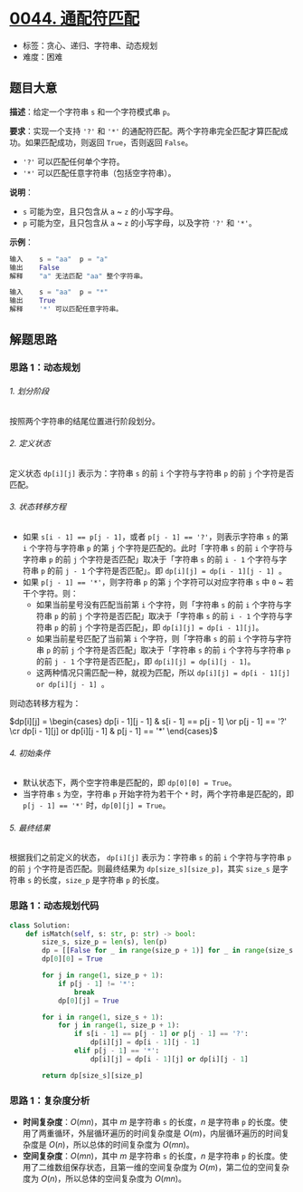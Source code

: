# [0044. 通配符匹配](https://leetcode.cn/problems/wildcard-matching/)

- 标签：贪心、递归、字符串、动态规划
- 难度：困难

## 题目大意

**描述**：给定一个字符串 `s` 和一个字符模式串 `p`。

**要求**：实现一个支持 `'?'` 和 `'*'` 的通配符匹配。两个字符串完全匹配才算匹配成功。如果匹配成功，则返回 `True`，否则返回 `False`。

- `'?'` 可以匹配任何单个字符。
- `'*'` 可以匹配任意字符串（包括空字符串）。

**说明**：

- `s` 可能为空，且只包含从 `a` ~ `z` 的小写字母。
- `p` 可能为空，且只包含从 `a` ~ `z` 的小写字母，以及字符 `'?'` 和 `'*'`。

**示例**：

```Python
输入    s = "aa"  p = "a"
输出    False
解释    "a" 无法匹配 "aa" 整个字符串。

输入    s = "aa"  p = "*"
输出    True
解释    '*' 可以匹配任意字符串。
```

## 解题思路

### 思路 1：动态规划

###### 1. 划分阶段

按照两个字符串的结尾位置进行阶段划分。

###### 2. 定义状态

定义状态 `dp[i][j]` 表示为：字符串 `s` 的前 `i` 个字符与字符串 `p` 的前 `j` 个字符是否匹配。

###### 3. 状态转移方程

- 如果 `s[i - 1] == p[j - 1]`，或者 `p[j - 1] == '?'`，则表示字符串 `s` 的第 `i` 个字符与字符串 `p` 的第 `j` 个字符是匹配的。此时「字符串 `s` 的前 `i` 个字符与字符串 `p` 的前 `j` 个字符是否匹配」取决于「字符串 `s` 的前 `i - 1` 个字符与字符串 `p` 的前 `j - 1` 个字符是否匹配」。即 `dp[i][j] = dp[i - 1][j - 1] `。
- 如果 `p[j - 1] == '*'`，则字符串 `p` 的第 `j` 个字符可以对应字符串 `s` 中 `0` ~ 若干个字符。则：
  - 如果当前星号没有匹配当前第 `i` 个字符，则「字符串 `s` 的前 `i` 个字符与字符串 `p` 的前 `j` 个字符是否匹配」取决于「字符串 `s` 的前 `i - 1` 个字符与字符串 `p` 的前 `j` 个字符是否匹配」，即 `dp[i][j] = dp[i - 1][j]`。
  - 如果当前星号匹配了当前第 `i` 个字符，则「字符串 `s` 的前 `i` 个字符与字符串 `p` 的前 `j` 个字符是否匹配」取决于「字符串 `s` 的前 `i` 个字符与字符串 `p` 的前 `j - 1` 个字符是否匹配」，即 `dp[i][j] = dp[i][j - 1]`。
  - 这两种情况只需匹配一种，就视为匹配，所以 `dp[i][j] = dp[i - 1][j] or dp[i][j - 1] `。

则动态转移方程为：

$dp[i][j] = \begin{cases} dp[i - 1][j - 1] & s[i - 1] == p[j - 1] \or p[j - 1] == '?' \cr dp[i - 1][j] or dp[i][j - 1] & p[j - 1] == '*' \end{cases}$

###### 4. 初始条件

- 默认状态下，两个空字符串是匹配的，即 `dp[0][0] = True`。
- 当字符串 `s` 为空，字符串 `p` 开始字符为若干个 `*` 时，两个字符串是匹配的，即 `p[j - 1] == '*'` 时，`dp[0][j] = True`。

###### 5. 最终结果

根据我们之前定义的状态， `dp[i][j]` 表示为：字符串 `s` 的前 `i` 个字符与字符串 `p` 的前 `j` 个字符是否匹配。则最终结果为 `dp[size_s][size_p]`，其实 `size_s` 是字符串 `s` 的长度，`size_p` 是字符串 `p` 的长度。

### 思路 1：动态规划代码

```Python
class Solution:
    def isMatch(self, s: str, p: str) -> bool:
        size_s, size_p = len(s), len(p)
        dp = [[False for _ in range(size_p + 1)] for _ in range(size_s + 1)]
        dp[0][0] = True

        for j in range(1, size_p + 1):
            if p[j - 1] != '*':
                break
            dp[0][j] = True

        for i in range(1, size_s + 1):
            for j in range(1, size_p + 1):
                if s[i - 1] == p[j - 1] or p[j - 1] == '?':
                    dp[i][j] = dp[i - 1][j - 1]
                elif p[j - 1] == '*':
                    dp[i][j] = dp[i - 1][j] or dp[i][j - 1]

        return dp[size_s][size_p]
```

### 思路 1：复杂度分析

- **时间复杂度**：$O(m n)$，其中 $m$ 是字符串 `s` 的长度，$n$ 是字符串 `p` 的长度。使用了两重循环，外层循环遍历的时间复杂度是 $O(m)$，内层循环遍历的时间复杂度是 $O(n)$，所以总体的时间复杂度为 $O(m n)$。
- **空间复杂度**：$O(m n)$，其中 $m$ 是字符串 `s` 的长度，$n$ 是字符串 `p` 的长度。使用了二维数组保存状态，且第一维的空间复杂度为 $O(m)$，第二位的空间复杂度为 $O(n)$，所以总体的空间复杂度为 $O(m n)$。
